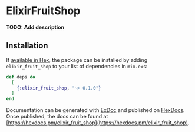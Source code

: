 # ElixirFruitShop

**TODO: Add description**

## Installation

If [available in Hex](https://hex.pm/docs/publish), the package can be installed
by adding `elixir_fruit_shop` to your list of dependencies in `mix.exs`:

```elixir
def deps do
  [
    {:elixir_fruit_shop, "~> 0.1.0"}
  ]
end
```

Documentation can be generated with [ExDoc](https://github.com/elixir-lang/ex_doc)
and published on [HexDocs](https://hexdocs.pm). Once published, the docs can
be found at [https://hexdocs.pm/elixir_fruit_shop](https://hexdocs.pm/elixir_fruit_shop).

